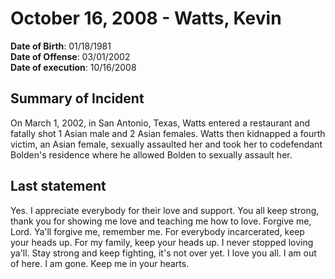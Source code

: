 # October 16, 2008 - Watts, Kevin

**Date of Birth**: 01/18/1981<br/>
**Date of Offense**: 03/01/2002<br/>
**Date of execution**: 10/16/2008<br/>

## Summary of Incident
On March 1, 2002, in San Antonio, Texas, Watts entered a restaurant and fatally shot 1 Asian male and 2 Asian females. Watts then kidnapped a fourth victim, an Asian female, sexually assaulted her and took her to codefendant Bolden's residence where he allowed Bolden to sexually assault her.

## Last statement
Yes. I appreciate everybody for their love and support. You all keep strong, thank you for showing me love and teaching me how to love. Forgive me, Lord. Ya'll forgive me, remember me. For everybody incarcerated, keep your heads up. For my family, keep your heads up. I never stopped loving ya'll. Stay strong and keep fighting, it's not over yet. I love you all. I am out of here. I am gone. Keep me in your hearts.